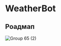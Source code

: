 # WeatherBot

## Роадмап

![Group 65 (2)](https://user-images.githubusercontent.com/74663481/215134224-72c2e03a-67c0-4010-a5a0-d1d26510de6d.png)
